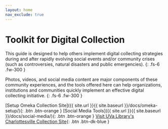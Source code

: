 ```yaml
---
layout: home
nav_exclude: true
---
```


# Toolkit for Digital Collection

This guide is designed to help others  implement digital collecting strategies during and after rapidly evolving social events and/or
community crises (such as controversies, natural disasters and public emergencies).
{: .fs-6 .fw-300 }

Photos, videos, and social media content are major components of these community experiences, and the tools offered here can help organizations, institutions and communities quickly implement an effective digital collecting initiative. 
{: .fs-6 .fw-300 }

[Setup Omeka Collection Site]({{ site.url }}{{ site.baseurl }}/docs/omeka-setup/){: .btn .btn-orange }
[Social Media Tools]({{ site.url }}{{ site.baseurl }}/docs/social-media/){: .btn .btn-orange }
[Visit UVa Library's Charlottesville Collection Site](http://digitalcollecting.lib.virginia.edu/rally/){: .btn .btn-dk-blue }